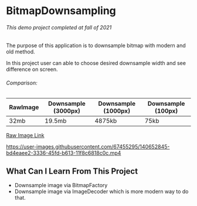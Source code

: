 # BitmapDownsampling


###### This demo project completed at fall of 2021

The purpose of this application is to downsample bitmap with modern and old method.

In this project user can able to choose desired downsample width and see difference on screen.


###### Comparison:

| RawImage      | Downsample (3000px) | Downsample (1000px) | Downsample (100px) | 
| ------------- | -------------       | -------------       | -------------      |
| 32mb          | 19.5mb              | 4875kb              | 75kb               |

[Raw Image Link](https://images7.alphacoders.com/671/671281.jpg)

https://user-images.githubusercontent.com/67455295/140652845-bd4eaee2-3336-45fd-b613-11f8c6818c0c.mp4

## What Can I Learn From This Project

- Downsample image via BitmapFactory
- Downsample image via ImageDecoder which is more modern way to do that.
